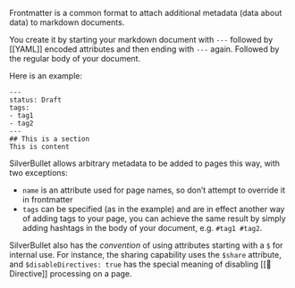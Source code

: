 Frontmatter is a common format to attach additional metadata (data about data) to markdown documents.

You create it by starting your markdown document with `---` followed by [[YAML]] encoded attributes and then ending with `---` again. Followed by the regular body of your document.

Here is an example:

    ---
    status: Draft
    tags:
    - tag1
    - tag2
    ---
    ## This is a section
    This is content

SilverBullet allows arbitrary metadata to be added to pages this way, with two exceptions:

* `name` is an attribute used for page names, so don’t attempt to override it in frontmatter
* `tags` can be specified (as in the example) and are in effect another way of adding tags to your page, you can achieve the same result by simply adding hashtags in the body of your document, e.g. `#tag1 #tag2`.

SilverBullet also has the _convention_ of using attributes starting with a `$` for internal use. For instance, the sharing capability uses the `$share` attribute, and `$disableDirectives: true` has the special meaning of disabling [[🔌 Directive]] processing on a page.